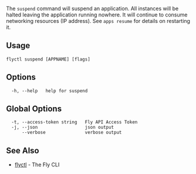 The `suspend` command will suspend an application. All instances will be halted leaving the application running nowhere. It will continue to consume networking resources (IP address). See `apps resume` for details on restarting it.

## Usage

~~~
flyctl suspend [APPNAME] [flags]
~~~

## Options

~~~
  -h, --help   help for suspend
~~~

## Global Options

~~~
  -t, --access-token string   Fly API Access Token
  -j, --json                  json output
      --verbose               verbose output
~~~

## See Also

* [flyctl](/docs/flyctl/help/)	 - The Fly CLI

